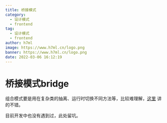 ```yaml
---
title: 桥接模式
category:
  - 设计模式
  - frontend
tag:
  - 设计模式
  - frontend
author: h7ml
image: https://www.h7ml.cn/logo.png
banner: https://www.h7ml.cn/logo.png
date: 2022-03-06 16:12:19
---
```


# 桥接模式bridge

组合模式要是用在复杂类的抽离、运行时切换不同方法等，比较难理解，[这里](https://refactoringguru.cn/design-patterns/bridge) 讲的不错。

目前开发中也没有遇到过，此处留坑。
